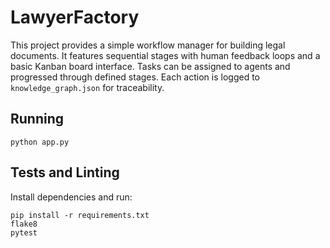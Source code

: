 # LawyerFactory

This project provides a simple workflow manager for building legal documents. It
features sequential stages with human feedback loops and a basic Kanban board
interface.
Tasks can be assigned to agents and progressed through defined stages.
Each action is logged to `knowledge_graph.json` for traceability.

## Running

```
python app.py
```

## Tests and Linting

Install dependencies and run:

```
pip install -r requirements.txt
flake8
pytest
```
